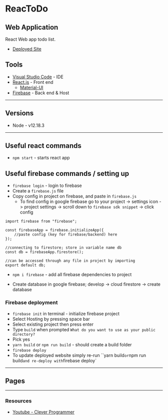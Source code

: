 # ReacToDo

## Web Application
React Web app todo list.
* [Deployed Site](https://react-todo-eb067.web.app)

## Tools
* [Visual Studio Code](https://code.visualstudio.com/) - IDE
* [React.js](https://reactjs.org/docs/hello-world.html) - Front end
    * [Material-UI](https://material-ui.com/)
* [Firebase](https://firebase.google.com/) - Back end & Host

---

## Versions
* Node - v12.18.3
---

## Useful react commands
* `npm start` - starts react app

## Useful firebase commands / setting up
* `firebase login` - login to firebase
* Create a `firebase.js` file
* Copy config in project on firebase, and paste in `firebase.js`
    * To find config in google firebase go to your project -> settings icon -> project settings -> scroll down to `firebase sdk snippet` -> click config
```
import firebase from "firebase";

const firebaseApp = firebase.initializeApp({
    //paste config (key for firebase/backend) here
});

//connecting to firestore; store in variable name db
const db = firebaseApp.firestore();

//can be accessed through any file in project by importing
export default db;
```
* `npm i firebase` - add all firebase dependencies to project

* Create database in google firebase; develop -> cloud firestore -> create database

### Firebase deployment
* `firebase init` in terminal - initialize firebase project
* Select Hosting by pressing space bar
* Select existing project then press enter
* Type `build` when prompted `What do you want to use as your public directory?`
* Pick yes
* `yarn build` or `npm run build` - should create a build folder
* `firebase deploy`
* To update deployed website simply re-run ``yarn build` or `npm run build` and re-deploy with `firebase deploy`
---

## Pages

---
### Resources
* [Youtube - Clever Programmer](https://www.youtube.com/watch?v=VqgTr-nd7Cg&list=PL-J2q3Ga50oMQa1JdSJxYoZELwOJAXExP&index=2&t=9057s)
